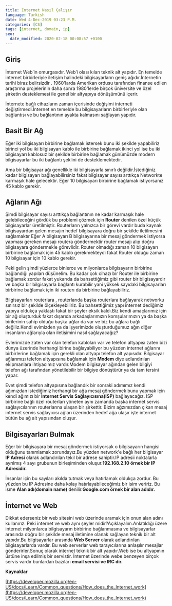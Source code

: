 ```yaml
---
title: Internet Nasıl Çalışır
language: Turkish
date: Wed 4-Dec-2019 03:23 P.M.
categories: [CS]
tags: [internet, domain, ip]
seo:
  date_modified: 2020-02-18 00:08:57 +0100
---
```


## Giriş

İnternet Web’in omurgasıdır. Web’i olası kılan teknik alt yapıdır. En temelde internet birbirleriyle iletişim halindeki bilgisayarların geniş ağıdır.İnternetin tarihi biraz belirsizdir . 1960'larda Amerikan ordusu tarafından finanse edilen araştırma projelerinin daha sonra 1980'lerde birçok üniversite ve özel şirketin desteklemesi ile genel bir altyapıya dönüşümünü içerir.

İnternete bağlı cihazların zaman içerisinde değişimi interneti değiştirmedi.İnternet en temelde bu bilgisayarların birbirleriyle olan bağlantısı ve bu bağlantının ayakta kalmasını sağlayan yapıdır.

## Basit Bir Ağ

Eğer iki bilgisayarı birbirine bağlamak istersek bunu iki şekilde yapabiliriz birinci yol bu iki bilgisayarı kablo ile birbirine bağlamak ikinci yol ise bu iki bilgisayarı kablosuz bir şekilde birbirine bağlamak günümüzde modern bilgisayarlar bu iki bağlantı şeklini de desteklemektedir.

Ama bir bilgisayar ağı genellikle iki bilgisayarla sınırlı değildir.İstediğiniz kadar bilgisayarı bağlayabilirsiniz fakat bilgisayar sayısı arttıkça Networkte karmaşık hale gelecektir. Eğer 10 bilgisayarı birbirine bağlamak istiyorsanız 45 kablo gerekir.

## Ağların Ağı

Şimdi bilgisayar sayısı arttıkça bağlantının ne kadar karmaşık hale gelebileceğini gördük bu problemi çözmek için **Router** denilen özel küçük bilgisayarlar üretilmiştir. Routerların yalnızca bir görevi vardır buda  kaynak bilgisayardan gelen mesajın hedef bilgisayara doğru bir şekilde iletilmesini sağlamaktır Eğer A bilgisayarı B bilgisayarına bir mesaj göndermek istiyorsa yapması gereken mesajı routera göndermektir router mesajı alıp doğru bilgisayara göndermekle görevlidir. Router olmadığı zaman 10 bilgisayarı birbirine bağlamak için 45 kablo gerekmekteydi fakat Router olduğu zaman 10 bilgisayar için 10 kablo gerekir.

Peki gelin şimdi yüzlerce binlerce ve milyonlarca bilgisayarın birbirine bağlandığı yapıları düşünelim. Bu kadar çok cihazı bir Router ile birbirine bağlamak zordur fakat yukarıda da bahsettiğimiz gibi router bir bilgisayardır ve başka bir bilgisayarla bağlantı kurabilir yani yüksek sayıdaki bilgisayarları birbirine bağlamak için iki routerı da birbirine bağlayabiliriz.

Bilgisayarları routerlara , routerlarıda başka routerlara bağlayarak networku sınırsız bir şekilde ölçekleyebiliriz. Bu bahsettiğimiz yapı internet dediğimiz yapıya oldukça yaklaştı fakat bir şeyler eksik kaldı.Biz kendi amaçlarımız için bir ağ oluşturduk fakat dışarıda arkadaşlarımızın komşularımızın ya da başka birilerinin sahip olduğu başka ağlar da var ve biz bu ağlara bağlı değiliz.Kendi evimizden ya da işyerimizde oluşturduğumuz ağın diğer insanların ağlarıyla olan iletişimini nasıl sağlayacağız?

Evlerimizde zaten var olan telefon kabloları var ve telefon altyapısı zaten bizi dünya üzerinde herhangi birine bağlayabiliyor bu yüzden internet ağlarını birbirlerine bağlamak için gerekli olan altyapı telefon alt yapısıdır. Bilgisayar ağlarımızı telefon altyapısına bağlamak için **Modem** diye adlandırılan ekipmanlara ihtiyacımız vardır.Modem bilgisayar ağından gelen bilgiyi telefon ağı tarafından yönetilebilir bir bilgiye dönüştürür ya da tam tersini yapar.

Evet şimdi telefon altyapısına bağlandık bir sonraki adımımız kendi ağımızdan istediğimiz herhangi bir ağa mesaj göndermek bunu yapmak için kendi ağımızı bir **İnternet Servis Sağlayıcısına(ISP)** bağlayacağız. ISP birbirine bağlı özel routerları yöneten aynı zamanda başka internet servis sağlayıcılarının routerlarına ulaşan bir şirkettir. Bizim ağzımızdan çıkan mesaj internet servis sağlayıcısı ağları üzerinden hedef ağa ulaşır işte internet bütün bu ağ alt yapısından oluşur.

## Bilgisayarları Bulmak

Eğer bir bilgisayara bir mesaj göndermek istiyorsak o bilgisayarın hangisi olduğunu tanımlamak zorundayız.Bu yüzden network'e bağlı her bilgisayar **IP Adresi** olarak adlandırılan tekil bir adrese sahiptir.IP adresii noktalarla ayrılmış 4 sayı grubunun birleşiminden oluşur.**192.168.2.10 örnek bir IP Adresidir.**

İnsanlar için bu sayıları akılda tutmak veya hatırlamak oldukça zordur. Bu yüzden bu IP Adresine daha kolay hatırlayabileceğimiz bir isim veririz. Bu isme **Alan adı(domain name)** denilir.**Google.com örnek bir alan adıdır.**

## İnternet ve Web

Dikkat ederseniz bir web sitesini web üzerinde aramak için onun alan adını kullanırız. Peki internet ve web aynı şeyler midir?Açıklayalım.Anlatıldığı üzere internet milyonlarca bilgisayarın birbirine bağlanmasına ve bilgisayarlar arasında doğru bir şekilde mesaj iletimine olanak sağlayan teknik bir alt yapıdır.Bu bilgisayarlar arasında **Web Server** olarak adlandırılan bilgisayarlarda vardır. Bu web serverlar web tarayıcılarına anlaşılır mesajlar gönderirler.Sonuç olarak internet teknik bir alt yapıdır.Web ise bu altyapının üstüne inşa edilmiş bir servistir. İnternet üzerinde webe benzeyen birçok servis vardır bunlardan bazıları **email servisi ve IRC dir.**

**Kaynaklar**

[https://developer.mozilla.org/en-US/docs/Learn/Common_questions/How_does_the_Internet_work](https://developer.mozilla.org/en-US/docs/Learn/Common_questions/How_does_the_Internet_work)


